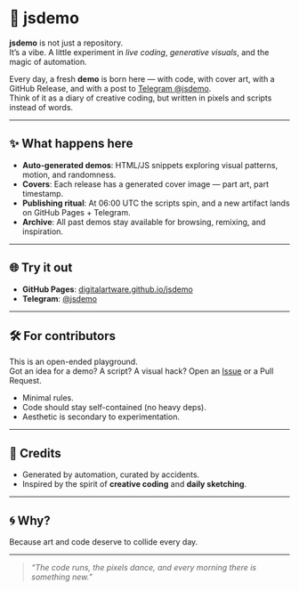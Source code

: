 # 🎨 jsdemo

**jsdemo** is not just a repository.  
It’s a vibe. A little experiment in *live coding*, *generative visuals*, and the magic of automation.  

Every day, a fresh **demo** is born here — with code, with cover art, with a GitHub Release, and with a post to [Telegram @jsdemo](https://t.me/jsdemo).  
Think of it as a diary of creative coding, but written in pixels and scripts instead of words.

---

## ✨ What happens here
- **Auto-generated demos**: HTML/JS snippets exploring visual patterns, motion, and randomness.  
- **Covers**: Each release has a generated cover image — part art, part timestamp.  
- **Publishing ritual**: At 06:00 UTC the scripts spin, and a new artifact lands on GitHub Pages + Telegram.  
- **Archive**: All past demos stay available for browsing, remixing, and inspiration.

---

## 🌐 Try it out
- **GitHub Pages**: [digitalartware.github.io/jsdemo](https://digitalartware.github.io/jsdemo)  
- **Telegram**: [@jsdemo](https://t.me/jsdemo)  

---

## 🛠 For contributors
This is an open-ended playground.  
Got an idea for a demo? A script? A visual hack? Open an [Issue](https://github.com/digitalartware/jsdemo/issues) or a Pull Request.  

- Minimal rules.  
- Code should stay self-contained (no heavy deps).  
- Aesthetic is secondary to experimentation.  

---

## 📜 Credits
- Generated by automation, curated by accidents.  
- Inspired by the spirit of **creative coding** and **daily sketching**.  

---

## 🌀 Why?
Because art and code deserve to collide every day.  

---

> *“The code runs, the pixels dance, and every morning there is something new.”*
